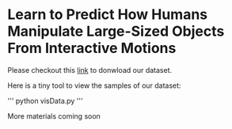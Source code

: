 # Learn to Predict How Humans Manipulate Large-Sized Objects From Interactive Motions

Please checkout this [link](https://drive.google.com/drive/folders/174k-o7UFuIZg8BsZRbDGcAbVskKsF36r?usp=sharing) to donwload our dataset.

Here is a tiny tool to view the samples of our dataset:

'''
python visData.py
'''

More materials coming soon
